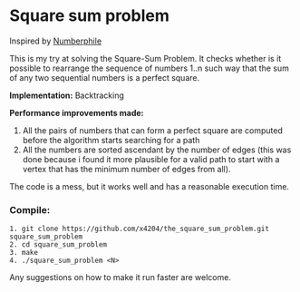 # Square sum problem
Inspired by [Numberphile](https://www.youtube.com/watch?v=G1m7goLCJDY)

This is my try at solving the Square-Sum Problem. It checks whether is it possible to rearrange the sequence of numbers 1..n such way that the sum of any two sequential numbers is a perfect square.

**Implementation:** Backtracking

**Performance improvements made:**
1. All the pairs of numbers that can form a perfect square are computed before the algorithm starts searching for a path
2. All the numbers are sorted ascendant by the number of edges (this was done because i found it more plausible for a valid path to start with a vertex that has the minimum number of edges from all).

The code is a mess, but it works well and has a reasonable execution time.

### Compile:
    1. git clone https://github.com/x4204/the_square_sum_problem.git square_sum_problem
    2. cd square_sum_problem
    3. make
    4. ./square_sum_problem <N>


Any suggestions on how to make it run faster are welcome.
